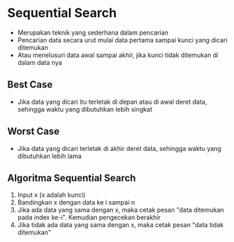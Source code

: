 # Sequential Search

- Merupakan teknik yang sederhana dalam pencarian
- Pencarian data secara urut mulai data pertama sampai kunci yang dicari ditemukan
- Atau menelusuri data awal sampai akhir, jika kunci tidak ditemukan di dalam data nya

## Best Case

- Jika data yang dicari itu terletak di depan atau di awal deret data, sehingga waktu yang dibutuhkan lebih singkat

## Worst Case

- Jika data yang dicari terletak di akhir deret data, sehingga waktu yang dibutuhkan lebih lama

## Algoritma Sequential Search

1. Input x (x adalah kunci)
2. Bandingkan x dengan data ke i sampai n
3. Jika ada data yang sama dengan x, maka cetak pesan "data ditemukan pada index ke-i". Kemudian pengecekan berakhir
4. Jika tidak ada data yang sama dengan x, maka cetak pesan "data tidak ditemukan"

